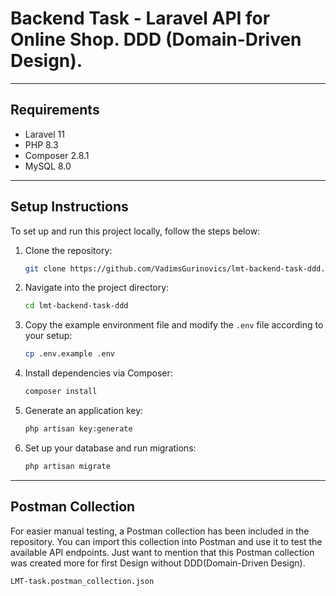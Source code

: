# Backend Task - Laravel API for Online Shop. DDD (Domain-Driven Design).

---

## Requirements
- Laravel 11
- PHP 8.3
- Composer 2.8.1
- MySQL 8.0

---

## Setup Instructions

To set up and run this project locally, follow the steps below:

1. Clone the repository:
    ```bash
    git clone https://github.com/VadimsGurinovics/lmt-backend-task-ddd.git
    ```

2. Navigate into the project directory:
    ```bash
    cd lmt-backend-task-ddd
    ```

3. Copy the example environment file and modify the `.env` file according to your setup:
    ```bash
    cp .env.example .env
    ```

4. Install dependencies via Composer:
    ```bash
    composer install
    ```

5. Generate an application key:
    ```bash
    php artisan key:generate
    ```

6. Set up your database and run migrations:
    ```bash
    php artisan migrate
    ```

---

## Postman Collection

For easier manual testing, a Postman collection has been included in the repository. 
You can import this collection into Postman and use it to test the available API endpoints.
Just want to mention that this Postman collection was created more for first Design without DDD(Domain-Driven Design).
```bash
LMT-task.postman_collection.json
```
